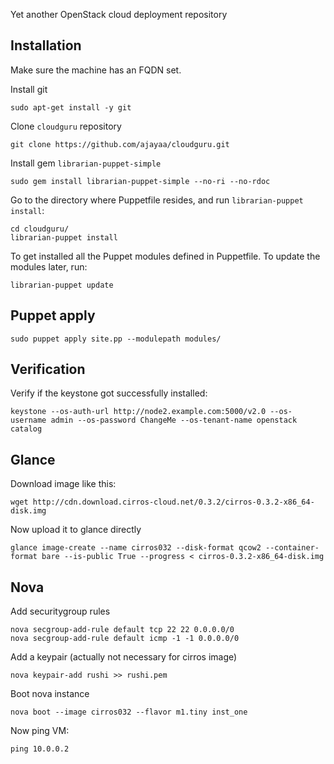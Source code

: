Yet another OpenStack cloud deployment repository

## Installation

Make sure the machine has an FQDN set.

Install git

    sudo apt-get install -y git

Clone `cloudguru` repository

    git clone https://github.com/ajayaa/cloudguru.git

Install gem `librarian-puppet-simple`

    sudo gem install librarian-puppet-simple --no-ri --no-rdoc

Go to the directory where Puppetfile resides, and run `librarian-puppet
install`:

    cd cloudguru/
    librarian-puppet install

To get installed all the Puppet modules defined in Puppetfile. To update the
modules later, run:

    librarian-puppet update

## Puppet apply

    sudo puppet apply site.pp --modulepath modules/

## Verification
Verify if the keystone got successfully installed:

    keystone --os-auth-url http://node2.example.com:5000/v2.0 --os-username admin --os-password ChangeMe --os-tenant-name openstack catalog

## Glance

Download image like this:

    wget http://cdn.download.cirros-cloud.net/0.3.2/cirros-0.3.2-x86_64-disk.img

Now upload it to glance directly

    glance image-create --name cirros032 --disk-format qcow2 --container-format bare --is-public True --progress < cirros-0.3.2-x86_64-disk.img

## Nova

Add securitygroup rules

    nova secgroup-add-rule default tcp 22 22 0.0.0.0/0
    nova secgroup-add-rule default icmp -1 -1 0.0.0.0/0

Add a keypair (actually not necessary for cirros image)

    nova keypair-add rushi >> rushi.pem

Boot nova instance

    nova boot --image cirros032 --flavor m1.tiny inst_one

Now ping VM:

    ping 10.0.0.2
